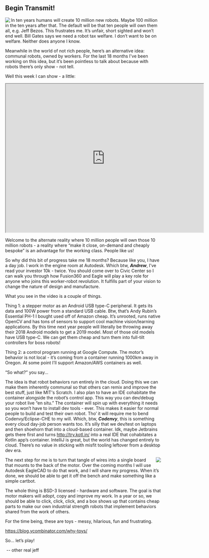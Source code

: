 ## Begin Transmit!

<img align="left" src="/images/six.dof.arm.png">

In ten years humans will create 10 million new robots. Maybe 100 million in the ten years after that. The default will be that ten people will own them all, e.g. Jeff Bezos. This frustrates me. It’s unfair, short sighted and won’t end well. Bill Gates says we need a robot tax welfare. I don’t want to be on welfare. Neither does anyone I know.

Meanwhile in the world of not rich people, here’s an alternative idea: communal robots, owned by workers. For the last 18 months I've been working on this idea, but it’s been pointless to talk about because with robots there’s only show - not tell.

Well this week I can show - a little:

<iframe src="https://drive.google.com/file/d/1P8V7pKJnTlXcVzk1CoFVL1gV6yTmZFdZUg/preview" width="640" height="480"></iframe>

Welcome to the alternate reality where 10 million people will own those 10 million robots - a reality where “make it close, on-demand and cheaply bespoke” is an advantage for the working class. People like us!

So why did this bit of progress take me 18 months? Because like you, I have a day job. I work in the engine room at Autodesk. Which btw, ***Andrew***, I’ve read your investor 10k - twice. You should come over to Civic Center so I can walk you through how Fusion360 and Eagle will play a key role for anyone who joins this worker-robot revolution. It fulfills part of your vision to change the nature of design and manufacture.

What you see in the video is a couple of things. 

Thing 1: a stepper motor as an Android USB type-C peripheral. It gets its data and 100W power from a standard USB cable. Btw, that’s Andy Rubin’s Essential PH-1 I bought used off of Amazon cheap. It’s unrooted, runs native OpenCV and has tons of sensors to support cool machine vision/learning applications. By this time next year people will literally be throwing away their 2018 Android models to get a 2019 model. Most of those old models have USB type-C. We can get them cheap and turn them into full-tilt controllers for boss robots!

Thing 2: a control program running at Google Compute. The motor’s behavior is not local - it’s coming from a container running 1000km away in Oregon. At some point I’ll support Amazon/AWS containers as well.

“So what?” you say...

The idea is that robot behaviors run entirely in the cloud. Doing this we can make them inherently communal so that others can remix and improve the best stuff, just like MIT's Scratch. I also plan to have an IDE cohabitate the container alongside the robot’s control app. This way you can dev/debug your robot live “en situ.” The container will spin up with everything it needs so you won’t have to install dev tools - ever. This makes it easier for normal people to build and test their own robot. Tho’ it will require me to bend Codenvy/Eclipse-CHE to my will. Which, btw, ***Codenvy***, this is something every cloud day-job person wants too. It’s silly that we dev/test on laptops and then shoehorn that into a cloud-based container. Idk, maybe Jetbrains gets there first and turns http://try.kotl.in/ into a real IDE that cohabitates a Kotlin app’s container. IntelliJ is great, but the world has changed entirely to cloud. There’s no value in sticking with misfit tooling leftover from a desktop dev era.

<img align="right" src="/images/cartbot.png">

The next step for me is to turn that tangle of wires into a single board that mounts to the back of the motor. Over the coming months I will use Autodesk EagleCAD to do that work, and I will share my progress. When it’s done, we should be able to get it off the bench and make something like a simple cartbot.

The whole thing is BSD-3 licensed - hardware and software. The goal is that motor makers will adopt, copy and improve my work. In a year or so, we should be able to click, click, click, and a box shows up that contains cheap parts to make our own industrial strength robots that implement behaviors shared from the work of others.

For the time being, these are toys - messy, hilarious, fun and frustrating.

https://blog.ycombinator.com/why-toys/ 

So… let’s play!

​	-- other real jeff
